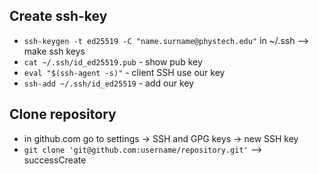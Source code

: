## Create ssh-key
- `ssh-keygen -t ed25519 -C "name.surname@phystech.edu"` in ~/.ssh --> make ssh keys
- `cat ~/.ssh/id_ed25519.pub` - show pub key
- `eval "$(ssh-agent -s)"` - client SSH use our key
- `ssh-add ~/.ssh/id_ed25519` - add our key
## Clone repository
- in github.com go to settings -> SSH and GPG keys -> new SSH key
- `git clone 'git@github.com:username/repository.git'` --> successCreate

